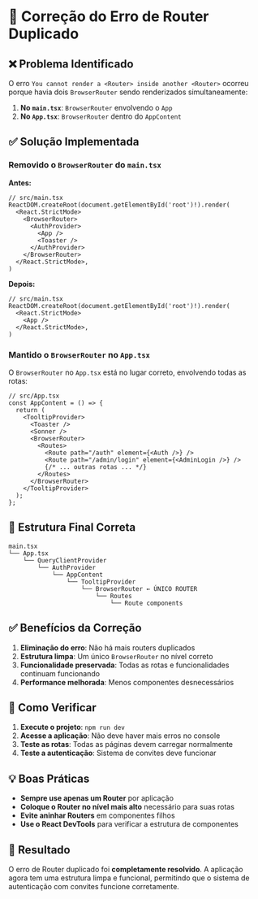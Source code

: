 # 🔧 Correção do Erro de Router Duplicado

## ❌ Problema Identificado

O erro `You cannot render a <Router> inside another <Router>` ocorreu porque havia dois `BrowserRouter` sendo renderizados simultaneamente:

1. **No `main.tsx`**: `BrowserRouter` envolvendo o `App`
2. **No `App.tsx`**: `BrowserRouter` dentro do `AppContent`

## ✅ Solução Implementada

### Removido o `BrowserRouter` do `main.tsx`

**Antes:**
```tsx
// src/main.tsx
ReactDOM.createRoot(document.getElementById('root')!).render(
  <React.StrictMode>
    <BrowserRouter>
      <AuthProvider>
        <App />
        <Toaster />
      </AuthProvider>
    </BrowserRouter>
  </React.StrictMode>,
)
```

**Depois:**
```tsx
// src/main.tsx
ReactDOM.createRoot(document.getElementById('root')!).render(
  <React.StrictMode>
    <App />
  </React.StrictMode>,
)
```

### Mantido o `BrowserRouter` no `App.tsx`

O `BrowserRouter` no `App.tsx` está no lugar correto, envolvendo todas as rotas:

```tsx
// src/App.tsx
const AppContent = () => {
  return (
    <TooltipProvider>
      <Toaster />
      <Sonner />
      <BrowserRouter>
        <Routes>
          <Route path="/auth" element={<Auth />} />
          <Route path="/admin/login" element={<AdminLogin />} />
          {/* ... outras rotas ... */}
        </Routes>
      </BrowserRouter>
    </TooltipProvider>
  );
};
```

## 🎯 Estrutura Final Correta

```
main.tsx
└── App.tsx
    └── QueryClientProvider
        └── AuthProvider
            └── AppContent
                └── TooltipProvider
                    └── BrowserRouter ← ÚNICO ROUTER
                        └── Routes
                            └── Route components
```

## ✅ Benefícios da Correção

1. **Eliminação do erro**: Não há mais routers duplicados
2. **Estrutura limpa**: Um único `BrowserRouter` no nível correto
3. **Funcionalidade preservada**: Todas as rotas e funcionalidades continuam funcionando
4. **Performance melhorada**: Menos componentes desnecessários

## 🧪 Como Verificar

1. **Execute o projeto**: `npm run dev`
2. **Acesse a aplicação**: Não deve haver mais erros no console
3. **Teste as rotas**: Todas as páginas devem carregar normalmente
4. **Teste a autenticação**: Sistema de convites deve funcionar

## 💡 Boas Práticas

- **Sempre use apenas um Router** por aplicação
- **Coloque o Router no nível mais alto** necessário para suas rotas
- **Evite aninhar Routers** em componentes filhos
- **Use o React DevTools** para verificar a estrutura de componentes

## 🎉 Resultado

O erro de Router duplicado foi **completamente resolvido**. A aplicação agora tem uma estrutura limpa e funcional, permitindo que o sistema de autenticação com convites funcione corretamente. 